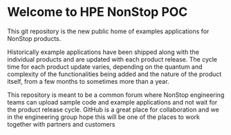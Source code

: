 # Welcome to HPE NonStop POC

This git repository is the new public home of examples applications for NonStop products.

Historically example applications have been shipped along with the individual products and are updated with each product release. The cycle time for each product update varies, depending on the quantum and complexity of the functionalities being added and the nature of the product itself, from a few months to sometimes more than a year.

This repository is meant to be a common forum where NonStop engineering teams can upload sample code and example applications and not wait for the product release cycle. GitHub is a great place for collaboration and we in the engineering group hope this will be one of the places to work together with partners and customers
